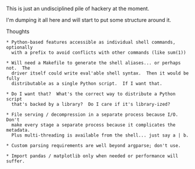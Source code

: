 
This is just an undisciplined pile of hackery at the moment.

I'm dumping it all here and will start to put some structure around it.

Thoughts

    * Python-based features accessible as individual shell commands, optionally
      with a prefix to avoid conflicts with other commands (like sum(1))

    * Will need a Makefile to generate the shell aliases... or perhaps not.  The
      driver itself could write eval'able shell syntax.  Then it would be fully
      distributable as a single Python script.  If I want that.

    * Do I want that?  What's the correct way to distribute a Python script
      that's backed by a library?  Do I care if it's library-ized?

    * File serving / decompression in a separate process because I/O.  Don't
      make every stage a separate process because it complicates the metadata.
      Plus multi-threading is available from the shell... just say a | b.

    * Custom parsing requirements are well beyond argparse; don't use.

    * Import pandas / matplotlib only when needed or performance will suffer.



